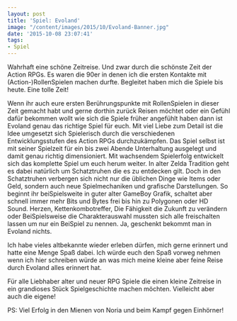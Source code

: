 ```yaml
---
layout: post
title: 'Spiel: Evoland'
image: "/content/images/2015/10/Evoland-Banner.jpg"
date: '2015-10-08 23:07:41'
tags:
- Spiel
---
```


Wahrhaft eine schöne Zeitreise. Und zwar durch die schönste Zeit der Action RPGs. Es waren die 90er in denen ich die ersten Kontakte mit (Action-)RollenSpielen machen durfte. Begleitet haben mich die Spiele bis heute. Eine tolle Zeit! 

Wenn ihr auch eure ersten Berührungspunkte mit RollenSpielen in dieser Zeit gemacht habt und gerne dorthin zurück Reisen möchtet oder ein Gefühl dafür bekommen wollt wie sich die Spiele früher angefühlt haben dann ist Evoland genau das richtige Spiel für euch. Mit viel Liebe zum Detail ist die Idee umgesetzt sich Spielerisch durch die verschiedenen Entwicklungsstufen des Action RPGs durchzukämpfen. Das Spiel selbst ist mit seiner Spielzeit  für ein bis zwei Abende Unterhaltung ausgelegt und damit genau richtig dimensioniert. 
Mit wachsendem Spielerfolg entwickelt sich das komplette Spiel um euch herum weiter. In alter Zelda Tradition geht es dabei natürlich um Schatztruhen die es zu entdecken gilt. Doch in den Schatztruhen verbergen sich nicht nur die üblichen Dinge wie Items oder Geld, sondern auch neue Spielmechaniken und grafische Darstellungen. So beginnt ihr beiSpielsweite in guter alter GameBoy Grafik, schaltet aber schnell immer mehr Bits und Bytes frei bis hin zu Polygonen oder HD Sound.  Herzen, Kettenkombotreffer, Die Fähigkeit die Zukunft zu verändern oder BeiSpielsweise die Charakterauswahl mussten sich alle freischalten lassen um nur ein BeiSpiel zu nennen. Ja, geschenkt bekommt man in Evoland nichts. 

Ich habe vieles altbekannte wieder erleben dürfen, mich gerne erinnert und hatte eine Menge Spaß dabei.  Ich würde euch den Spaß vorweg nehmen wenn ich hier schreiben würde an was mich meine kleine aber feine Reise durch Evoland alles erinnert hat.  

Für alle Liebhaber alter und neuer RPG Spiele die einen kleine Zeitreise in ein grandioses Stück Spielgeschichte machen möchten. Vielleicht aber auch die eigene!

PS: Viel Erfolg in den Mienen von Noria und beim Kampf gegen Einhörner!
